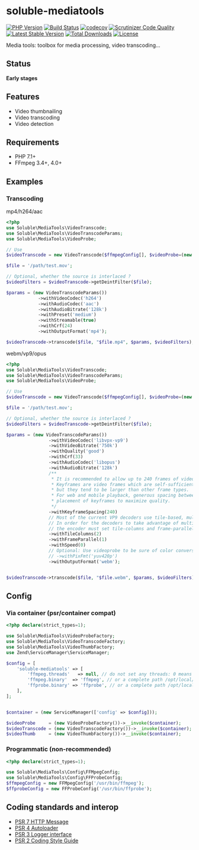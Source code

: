 # soluble-mediatools  

[![PHP Version](http://img.shields.io/badge/php-7.1+-ff69b4.svg)](https://packagist.org/packages/soluble/mediatools)
[![Build Status](https://travis-ci.org/soluble-io/soluble-mediatools.svg?branch=master)](https://travis-ci.org/soluble-io/soluble-mediatools)
[![codecov](https://codecov.io/gh/soluble-io/soluble-mediatools/branch/master/graph/badge.svg)](https://codecov.io/gh/soluble-io/soluble-mediatools)
[![Scrutinizer Code Quality](https://scrutinizer-ci.com/g/soluble-io/soluble-mediatools/badges/quality-score.png?b=master)](https://scrutinizer-ci.com/g/soluble-io/soluble-mediatools/?branch=master)
[![Latest Stable Version](https://poser.pugx.org/soluble/mediatools/v/stable.svg)](https://packagist.org/packages/soluble/mediatools)
[![Total Downloads](https://poser.pugx.org/soluble/mediatools/downloads.png)](https://packagist.org/packages/soluble/mediatools)
[![License](https://poser.pugx.org/soluble/mediatools/license.png)](https://packagist.org/packages/soluble/mediatools)

Media tools: toolbox for media processing, video transcoding...

## Status  

**Early stages**

## Features

- Video thumbnailing
- Video transcoding
- Video detection

## Requirements

- PHP 7.1+
- FFmpeg 3.4+, 4.0+


## Examples


### Transcoding

mp4/h264/aac

```php
<?php
use Soluble\MediaTools\VideoTranscode;
use Soluble\MediaTools\VideoTranscodeParams;
use Soluble\MediaTools\VideoProbe;

// Use 
$videoTranscode = new VideoTranscode($ffmpegConfig[], $videoProbe=(new VideoProbe(null, null))); 

$file = '/path/test.mov';

// Optional, whether the source is interlaced ?
$videoFilters = $videoTranscode->getDeintFilter($file);

$params = (new VideoTranscodeParams())
            ->withVideoCodec('h264')
            ->withAudioCodec('aac')
            ->withAudioBitrate('128k')
            ->withPreset('medium')
            ->withStreamable(true)
            ->withCrf(24)
            ->withOutputFormat('mp4');

$videoTranscode->transcode($file, "$file.mp4", $params, $videoFilters);

``` 

webm/vp9/opus

```php
<?php
use Soluble\MediaTools\VideoTranscode;
use Soluble\MediaTools\VideoTranscodeParams;
use Soluble\MediaTools\VideoProbe;

// Use 
$videoTranscode = new VideoTranscode($ffmpegConfig[], $videoProbe=(new VideoProbe(null, null))); 

$file = '/path/test.mov';

// Optional, whether the source is interlaced ?
$videoFilters = $videoTranscode->getDeintFilter($file);

$params = (new VideoTranscodeParams())
                ->withVideoCodec('libvpx-vp9')
                ->withVideoBitrate('750k')
                ->withQuality('good')
                ->withCrf(33)
                ->withAudioCodec('libopus')
                ->withAudioBitrate('128k')
                /**
                 * It is recommended to allow up to 240 frames of video between keyframes (8 seconds for 30fps content).
                 * Keyframes are video frames which are self-sufficient; they don't rely upon any other frames to render
                 * but they tend to be larger than other frame types.
                 * For web and mobile playback, generous spacing between keyframes allows the encoder to choose the best
                 * placement of keyframes to maximize quality.
                 */
                ->withKeyframeSpacing(240)
                // Most of the current VP9 decoders use tile-based, multi-threaded decoding.
                // In order for the decoders to take advantage of multiple cores,
                // the encoder must set tile-columns and frame-parallel.
                ->withTileColumns(2)
                ->withFrameParallel(1)
                ->withSpeed(0)
                // Optional: Use videoprobe to be sure of color conversions if any needed
                // ->withPixFmt('yuv420p') 
                ->withOutputFormat('webm');


$videoTranscode->transcode($file, "$file.webm", $params, $videoFilters);

``` 

## Config

### Via container (psr/container compat)

```php
<?php declare(strict_types=1);

use Soluble\MediaTools\VideoProbeFactory;
use Soluble\MediaTools\VideoTranscodeFactory;
use Soluble\MediaTools\VideoThumbFactory;
use Zend\ServiceManager\ServiceManager;

$config = [
    'soluble-mediatools' => [
        'ffmpeg.threads'   => null, // do not set any threads: 0 means all cores
        'ffmpeg.binary'  => 'ffmpeg', // or a complete path /opt/local/ffmpeg/bin/
        'ffprobe.binary' => 'ffprobe', // or a complete path /opt/local/ffmpeg/bin/
    ],    
];


$container = (new ServiceManager(['config' => $config]));

$videoProbe     = (new VideoProbeFactory())->__invoke($container);
$videoTranscode = (new VideoTranscodeFactory())->__invoke($container);
$videoThumb     = (new VideoThumbFactory())->__invoke($container);

```



### Programmatic (non-recommended)

```php
<?php declare(strict_types=1);

use Soluble\MediaTools\Config\FFMpegConfig;
use Soluble\MediaTools\Config\FFProbeConfig;
$ffmpegConfig = new FFMpegConfig('/usr/bin/ffmpeg');
$ffprobeConfig = new FFProbeConfig('/usr/bin/ffprobe');

```

  
## Coding standards and interop

* [PSR 7 HTTP Message](https://github.com/php-fig/http-message)
* [PSR 4 Autoloader](https://github.com/php-fig/fig-standards/blob/master/accepted/PSR-4-autoloader.md)
* [PSR 3 Logger interface](https://github.com/php-fig/fig-standards/blob/master/accepted/PSR-3-logger-interface.md)
* [PSR 2 Coding Style Guide](https://github.com/php-fig/fig-standards/blob/master/accepted/PSR-2-coding-style-guide.md)

